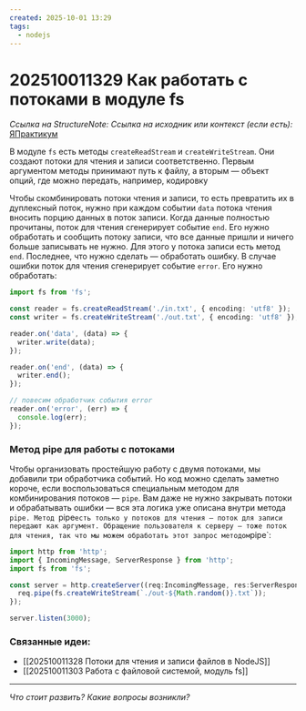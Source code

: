 ```yaml
---
created: 2025-10-01 13:29
tags:
  - nodejs
---
```

# 202510011329 Как работать с потоками в модуле fs

*Ссылка на StructureNote:*
*Ссылка на исходник или контекст (если есть):* [ЯПрактикум](https://practicum.yandex.ru/learn/backend-nodejs/courses/16b47298-e20d-4fde-9619-1ab305039a00/sprints/564238/topics/57910525-b12b-4241-8764-6b23c37a80fc/lessons/cfdcffd9-668b-4969-b37d-a99b7d93f74e/)

В модуле `fs` есть методы `createReadStream` и `createWriteStream`. Они создают потоки для чтения и записи соответственно. Первым аргументом методы принимают путь к файлу, а вторым — объект опций, где можно передать, например, кодировку

Чтобы скомбинировать потоки чтения и записи, то есть превратить их в дуплексный поток, нужно при каждом событии `data` потока чтения вносить порцию данных в поток записи. Когда данные полностью прочитаны, поток для чтения сгенерирует событие `end`. Его нужно обработать и сообщить потоку записи, что все данные пришли и ничего больше записывать не нужно. Для этого у потока записи есть метод `end`. Последнее, что нужно сделать — обработать ошибку. В случае ошибки поток для чтения сгенерирует событие `error`. Его нужно обработать:

```ts
import fs from 'fs';

const reader = fs.createReadStream('./in.txt', { encoding: 'utf8' });
const writer = fs.createWriteStream('./out.txt', { encoding: 'utf8' });

reader.on('data', (data) => {
  writer.write(data);
});

reader.on('end', (data) => {
  writer.end();
});

// повесим обработчик события error
reader.on('error', (err) => {
  console.log(err);
});
```

### Метод pipe для работы с потоками

Чтобы организовать простейшую работу с двумя потоками, мы добавили три обработчика событий. Но код можно сделать заметно короче, если воспользоваться специальным методом для комбинирования потоков — `pipe`. Вам даже не нужно закрывать потоки и обрабатывать ошибки — вся эта логика уже описана внутри метода `pipe. Метод `pipe` есть только у потоков для чтения — поток для записи передают как аргумент. Обращение пользователя к серверу — тоже поток для чтения, так что мы можем обработать этот запрос методом `pipe`:

```ts
import http from 'http';
import { IncomingMessage, ServerResponse } from 'http';
import fs from 'fs';

const server = http.createServer((req:IncomingMessage, res:ServerResponse) => {
  req.pipe(fs.createWriteStream(`./out-${Math.random()}.txt`));
});

server.listen(3000);
```

### Связанные идеи:

* [[202510011328 Потоки для чтения и записи файлов в NodeJS]]
* [[202510011303 Работа с файловой системой, модуль fs]]
---

*Что стоит развить? Какие вопросы возникли?*
